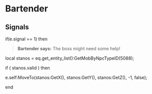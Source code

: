 # Bartender


## Signals

if(e.signal == 1) then


>**Bartender says:** The boss might need some help!


local stanos = eq.get_entity_list():GetMobByNpcTypeID(5088); 


if ( stanos.valid ) then



e.self:MoveTo(stanos:GetX(), stanos:GetY(), stanos:GetZ(), -1, false);

end
